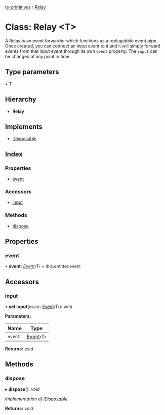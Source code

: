 [ts-primitives](../README.md) › [Relay](relay.md)

# Class: Relay <**T**>

A Relay is an event forwarder which functions as a replugabble event pipe.
Once created, you can connect an input event to it and it will simply forward
events from that input event through its own `event` property. The `input`
can be changed at any point in time.

## Type parameters

▪ **T**

## Hierarchy

* **Relay**

## Implements

* [IDisposable](../interfaces/idisposable.md)

## Index

### Properties

* [event](relay.md#event)

### Accessors

* [input](relay.md#input)

### Methods

* [dispose](relay.md#dispose)

## Properties

###  event

• **event**: *[Event](../modules/event.md)‹T›* = this.emitter.event

## Accessors

###  input

• **set input**(`event`: [Event](../modules/event.md)‹T›): *void*

**Parameters:**

Name | Type |
------ | ------ |
`event` | [Event](../modules/event.md)‹T› |

**Returns:** *void*

## Methods

###  dispose

▸ **dispose**(): *void*

*Implementation of [IDisposable](../interfaces/idisposable.md)*

**Returns:** *void*

